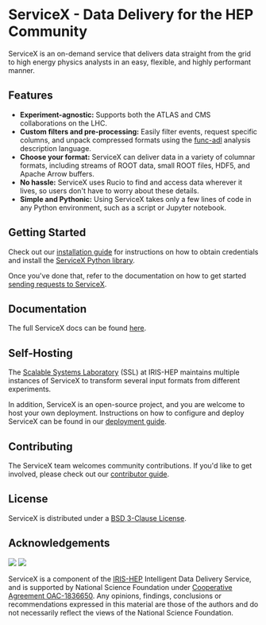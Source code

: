  # ServiceX - Data Delivery for the HEP Community

ServiceX is an on-demand service that delivers data straight from the grid to high energy physics analysts in an easy, flexible, and highly performant manner.

## Features
- __Experiment-agnostic:__ Supports both the ATLAS and CMS collaborations on the LHC.
- __Custom filters and pre-processing:__ Easily filter events, request specific columns, and unpack compressed formats using the [func-adl](https://github.com/iris-hep/func_adl) analysis description language.
- __Choose your format:__ ServiceX can deliver data in a variety of columnar formats, including streams of ROOT data, small ROOT files, HDF5, and Apache Arrow buffers.
- __No hassle:__ ServiceX uses Rucio to find and access data wherever it lives, so users don't have to worry about these details.
- __Simple and Pythonic:__ Using ServiceX takes only a few lines of code in any Python environment, such as a script  or Jupyter notebook.

## Getting Started

Check out our [installation guide](https://mweinberg2718.github.io/ServiceX_frontend/installation/) for instructions on how to obtain credentials and install the [ServiceX Python library](https://pypi.org/project/servicex/).

Once you've done that, refer to the documentation on how to get started [sending requests to ServiceX](https://mweinberg2718.github.io/ServiceX_frontend/requests/).

## Documentation

The full ServiceX docs can be found [here](https://mweinberg2718.github.io/ServiceX_frontend/).

## Self-Hosting

The [Scalable Systems Laboratory](https://iris-hep.org/ssl.html) (SSL) at IRIS-HEP maintains multiple instances of ServiceX to transform several input formats from different experiments.

In addition, ServiceX is an open-source project, and you are welcome to host your own deployment. Instructions on how to configure and deploy ServiceX can be found in our [deployment guide](DEPLOYMENT.md).

## Contributing

The ServiceX team welcomes community contributions. If you'd like to get involved, please check out our [contributor guide](CONTRIBUTING.md).

## License

ServiceX is distributed under a [BSD 3-Clause License](LICENSE).

## Acknowledgements
![](https://iris-hep.org/assets/logos/Iris-hep-5-just-graphic.png)
![](https://iris-hep.org/assets/images/nsf-logo-128.png)

ServiceX is a component of the [IRIS-HEP](https://iris-hep.org/) Intelligent Data Delivery Service, and is supported by National Science Foundation under [Cooperative 
Agreement OAC-1836650](https://www.nsf.gov/awardsearch/showAward?AWD_ID=1836650). Any opinions, findings, conclusions or recommendations 
expressed in this material are those of the authors and do not necessarily 
reflect the views of the National Science Foundation.
